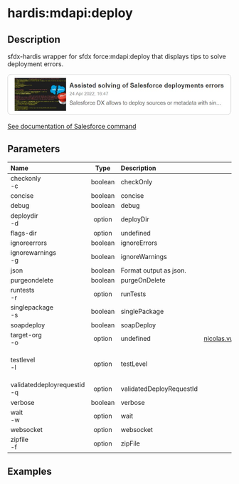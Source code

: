 <!-- This file has been generated with command 'sf hardis:doc:plugin:generate'. Please do not update it manually or it may be overwritten -->
# hardis:mdapi:deploy

## Description

sfdx-hardis wrapper for sfdx force:mdapi:deploy that displays tips to solve deployment errors.

[![Assisted solving of Salesforce deployments errors](https://github.com/hardisgroupcom/sfdx-hardis/raw/main/docs/assets/images/article-deployment-errors.jpg)](https://nicolas.vuillamy.fr/assisted-solving-of-salesforce-deployments-errors-47f3666a9ed0)

[See documentation of Salesforce command](https://developer.salesforce.com/docs/atlas.en-us.sfdx_cli_reference.meta/sfdx_cli_reference/cli_reference_force_mdapi.htm#cli_reference_force_mdapi_deploy)


## Parameters

| Name                            |  Type   | Description              |                 Default                  | Required |                                Options                                 |
|:--------------------------------|:-------:|:-------------------------|:----------------------------------------:|:--------:|:----------------------------------------------------------------------:|
| checkonly<br/>-c                | boolean | checkOnly                |                                          |          |                                                                        |
| concise                         | boolean | concise                  |                                          |          |                                                                        |
| debug                           | boolean | debug                    |                                          |          |                                                                        |
| deploydir<br/>-d                | option  | deployDir                |                                          |          |                                                                        |
| flags-dir                       | option  | undefined                |                                          |          |                                                                        |
| ignoreerrors                    | boolean | ignoreErrors             |                                          |          |                                                                        |
| ignorewarnings<br/>-g           | boolean | ignoreWarnings           |                                          |          |                                                                        |
| json                            | boolean | Format output as json.   |                                          |          |                                                                        |
| purgeondelete                   | boolean | purgeOnDelete            |                                          |          |                                                                        |
| runtests<br/>-r                 | option  | runTests                 |                                          |          |                                                                        |
| singlepackage<br/>-s            | boolean | singlePackage            |                                          |          |                                                                        |
| soapdeploy                      | boolean | soapDeploy               |                                          |          |                                                                        |
| target-org<br/>-o               | option  | undefined                | <nicolas.vuillamy@cloudity.com.playnico> |          |                                                                        |
| testlevel<br/>-l                | option  | testLevel                |                NoTestRun                 |          | NoTestRun<br/>RunSpecifiedTests<br/>RunLocalTests<br/>RunAllTestsInOrg |
| validateddeployrequestid<br/>-q | option  | validatedDeployRequestId |                                          |          |                                                                        |
| verbose                         | boolean | verbose                  |                                          |          |                                                                        |
| wait<br/>-w                     | option  | wait                     |                   120                    |          |                                                                        |
| websocket                       | option  | websocket                |                                          |          |                                                                        |
| zipfile<br/>-f                  | option  | zipFile                  |                                          |          |                                                                        |

## Examples


